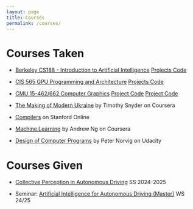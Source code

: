 ```yaml
---
layout: page
title: Courses
permalink: /courses/
---
```


# Courses Taken

- [Berkeley CS188 - Introduction to Artificial Intelligence](https://inst.eecs.berkeley.edu/~cs188/su25/)   [Projects Code](https://github.com/jzstark/CS188)

- [CIS 565 GPU Programming and Architecture](https://cis565-fall-2022.github.io/) [Projects Code](https://github.com/jzstark/CIS565-GPU)

- [CMU 15-462/662 Computer Graphics](https://15362.courses.cs.cmu.edu/spring2025/) [Project Code](https://github.com/jzstark/CMU-DrawSVG) [Project Code](https://github.com/jzstark/Scotty3D)

- [The Making of Modern Ukraine](https://www.coursera.org/learn/the-making-of-modern-ukraine) by Timothy Snyder on Coursera

- [Compilers](https://online.stanford.edu/courses/soe-ycscs1-compilers) on Stanford Online

- [Machine Learning](https://www.coursera.org/specializations/machine-learning-introduction) by Andrew Ng on Coursera 

- [Design of Computer Programs](https://www.udacity.com/course/design-of-computer-programs--cs212) by Peter Norvig on Udacity 


# Courses Given

- [Collective Perception in Autonomous Driving](https://cas.aifb.kit.edu/28_450.php) SS 2024-2025

- Seminar: [Artificial Intelligence for Autonomous Driving (Master)](https://cas.aifb.kit.edu/389_445.php) WS 24/25
